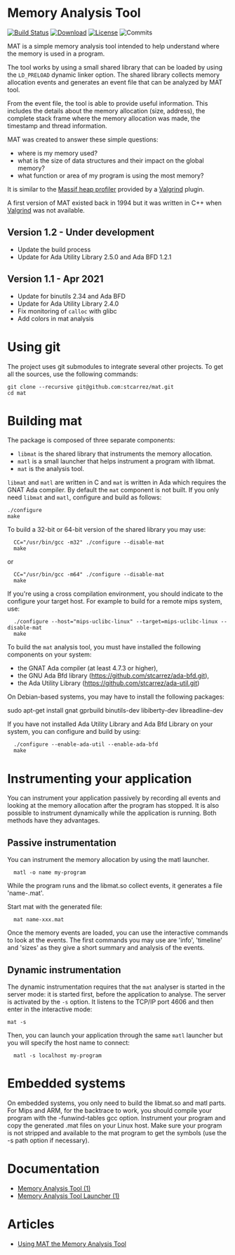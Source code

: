 # Memory Analysis Tool

[![Build Status](https://img.shields.io/jenkins/s/http/jenkins.vacs.fr/Mat.svg)](http://jenkins.vacs.fr/job/Mat/)
[![Download](https://img.shields.io/badge/download-1.0.0-brightgreen.svg)](http://download.vacs.fr/mat/mat-1.0.0.tar.gz)
[![License](http://img.shields.io/badge/license-APACHE2-blue.svg)](LICENSE)
![Commits](https://img.shields.io/github/commits-since/stcarrez/mat/1.0.0.svg)

MAT is a simple memory analysis tool intended to help
understand where the memory is used in a program.

The tool works by using a small shared library that
can be loaded by using the `LD_PRELOAD` dynamic linker option.
The shared library collects memory allocation events and
generates an event file that can be analyzed by MAT tool.

From the event file, the tool is able to provide useful
information.  This includes the details about the memory
allocation (size, address), the complete stack frame where the
memory allocation was made, the timestamp and thread information.

MAT was created to answer these simple questions:

* where is my memory used?
* what is the size of data structures and their impact on the global memory?
* what function or area of my program is using the most memory?

It is similar to the [Massif heap profiler](https://valgrind.org/docs/manual/ms-manual.html)
provided by a [Valgrind](https://valgrind.org/) plugin.

A first version of MAT existed back in 1994 but it was written in C++ when
[Valgrind](https://valgrind.org/) was not available.

## Version 1.2     - Under development

- Update the build process
- Update for Ada Utility Library 2.5.0 and Ada BFD 1.2.1

## Version 1.1     - Apr 2021

- Update for binutils 2.34 and Ada BFD
- Update for Ada Utility Library 2.4.0
- Fix monitoring of `calloc` with glibc
- Add colors in mat analysis

# Using git

The project uses git submodules to integrate several other
projects.  To get all the sources, use the following commands:
```
git clone --recursive git@github.com:stcarrez/mat.git
cd mat
```

# Building mat

The package is composed of three separate components:

- `libmat` is the shared library that instruments the memory allocation.
- `matl` is a small launcher that helps instrument a program with libmat.
- `mat` is the analysis tool.

`libmat` and `matl` are written in C and `mat` is written in Ada which requires
the GNAT Ada compiler.  By default the `mat` component is not built.
If you only need `libmat` and `matl`, configure and build as follows:

```
./configure
make
```

To build a 32-bit or 64-bit version of the shared library you may use:

```
  CC="/usr/bin/gcc -m32" ./configure --disable-mat
  make
```
or

```
  CC="/usr/bin/gcc -m64" ./configure --disable-mat
  make
```

If you're using a cross compilation environment, you should
indicate to the configure your target host.  For example to
build for a remote mips system, use:

```
  ./configure --host="mips-uclibc-linux" --target=mips-uclibc-linux --disable-mat
  make
```

To build the `mat` analysis tool, you must have installed the following
components on your system:

- the GNAT Ada compiler (at least 4.7.3 or higher),
- the GNU Ada Bfd library (https://github.com/stcarrez/ada-bfd.git),
- the Ada Utility Library (https://github.com/stcarrez/ada-util.git)

On Debian-based systems, you may have to install the following packages:

  sudo apt-get install gnat gprbuild binutils-dev libiberty-dev libreadline-dev

If you have not installed Ada Utility Library and Ada Bfd Library on your
system, you can configure and build by using:

```
  ./configure --enable-ada-util --enable-ada-bfd
  make
```

# Instrumenting your application

You can instrument your application passively by recording all events and looking
at the memory allocation after the program has stopped.  It is also possible to
instrument dynamically while the application is running.  Both methods have
they advantages.

## Passive instrumentation

You can instrument the memory allocation by using the matl launcher.

```
  matl -o name my-program
```

While the program runs and the libmat.so collect events,
it generates a file 'name-<pid>.mat'.

Start mat with the generated file:

```
  mat name-xxx.mat
```

Once the memory events are loaded, you can use the interactive
commands to look at the events.  The first commands you may use
are 'info', 'timeline' and 'sizes' as they give a short summary
and analysis of the events.


## Dynamic instrumentation

The dynamic instrumentation requires that the `mat` analyser is started in
the server mode: it is started first, before the application to analyse.
The server is activated by the `-s` option.  It listens to the TCP/IP port 4606
and then enter in the interactive mode:

```
mat -s
```

Then, you can launch your application through the same `matl` launcher
but you will specify the host name to connect:

```
  matl -s localhost my-program
```


# Embedded systems

On embedded systems, you only need to build the libmat.so and matl parts.
For Mips and ARM, for the backtrace to work, you should compile your program
with the -funwind-tables gcc option.  Instrument your program and copy
the generated .mat files on your Linux host.  Make sure your program is
not stripped and available to the mat program to get the symbols
(use the -s path option if necessary).

# Documentation

* [Memory Analysis Tool (1)](https://github.com/stcarrez/mat/blob/master/docs/mat.md)
* [Memory Analysis Tool Launcher (1)](https://github.com/stcarrez/mat/blob/master/docs/matl.md)

# Articles

* [Using MAT the Memory Analysis Tool](https://blog.vacs.fr/vacs/blogs/post.html?post=2015/05/15/Using-MAT-the-Memory-Analysis-Tool)
